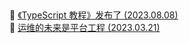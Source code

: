 ##   
🎉  [《TypeScript 教程》发布了  (2023.08.08)](https://www.ruanyifeng.com/blog/2023/08/typescript-tutorial.html)  
🎉  [运维的未来是平台工程  (2023.03.21)](https://www.ruanyifeng.com/blog/2023/03/platform-engineering.html)  
